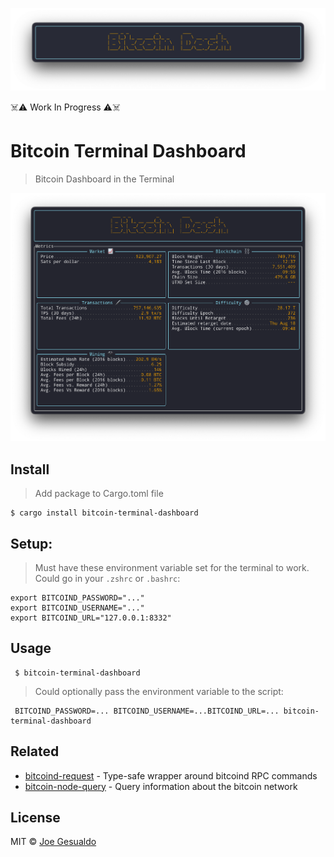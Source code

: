 ![Screenshot](logo.png)

☠️⚠️ Work In Progress ⚠️☠️

# Bitcoin Terminal Dashboard
> Bitcoin Dashboard in the Terminal

![Screenshot](screenshot_3.png)

## Install
> Add package to Cargo.toml file
```shell
$ cargo install bitcoin-terminal-dashboard
```

## Setup:
> Must have these environment variable set for the terminal to work. Could go in your `.zshrc` or `.bashrc`:
```shell
export BITCOIND_PASSWORD="..." 
export BITCOIND_USERNAME="..." 
export BITCOIND_URL="127.0.0.1:8332"
```
## Usage
```shell
 $ bitcoin-terminal-dashboard
```

> Could optionally pass the environment variable to the script:
```shell
 BITCOIND_PASSWORD=... BITCOIND_USERNAME=...BITCOIND_URL=... bitcoin-terminal-dashboard
```

## Related
- [bitcoind-request](https://github.com/joegesualdo/bitcoind-request) - Type-safe wrapper around bitcoind RPC commands
- [bitcoin-node-query](https://github.com/joegesualdo/bitcoin-node-query) - Query information about the bitcoin network

## License
MIT © [Joe Gesualdo]()

